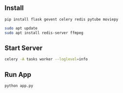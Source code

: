 ## Install
```bash
pip install flask gevent celery redis pytube moviepy
```

```bash
sudo apt update
sudo apt install redis-server ffmpeg

```

## Start Server
```bash
celery -A tasks worker --loglevel=info
```

## Run App
```bash
python app.py
```